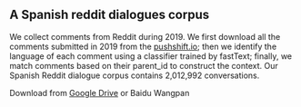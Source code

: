 ## A Spanish reddit dialogues corpus

We collect comments from Reddit during 2019. We first download all the comments submitted in 2019 from the [pushshift.io](https://files.pushshift.io/reddit/); then we identify the language of each comment using a classifier trained by fastText; finally, we match comments based on their parent_id to construct the context. Our Spanish Reddit dialogue corpus contains 2,012,992 conversations.

Download from [Google Drive](https://drive.google.com/drive/folders/1jH66h7Rs_xlWJCQP7kpCRnyUBdiwU6xp?usp=sharing) or Baidu Wangpan